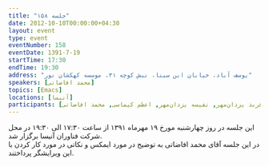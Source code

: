 ```yaml
---
title: "جلسه ۱۵۸"
date: 2012-10-10T00:00:00+04:30
layout: event
type: event
eventNumber: 158
eventDate: 1391-7-19
startTime: 17:30
endTime: 19:30
address: "یوسف آباد، خیابان ابن سینا، نبش کوچه ۳۱، موسسه کهکشان نور"
speakers: [محمد افاضاتی]
topics: [Emacs]
locations: [آنیسا]
participants: [بهنام توکلی کرمانی, علی حفاظتی, نازیلا اکبری, عیسی حکمتی‌زاده, فرود غفوری, مهدی فتاحی, صادق نقاش‌زاده, مهدی کاظمی, ناصر خلقی, دانیال مهاجرانی, فربد یزدان‌مهر, نفیسه یزدان‌مهر, اعظم کیماسی, محمد افاضاتی]
---
```

این جلسه در روز چهارشنبه مورخ ۱۹ مهرماه ۱۳۹۱ از ساعت ۱۷:۳۰ الی ۱۹:۳۰ در محل شرکت فناوران آنیسا برگزار شد.  
در این جلسه آقای محمد افاضاتی به توضیح در مورد ایمکس و نکاتی در مورد کار کردن با این ویرایشگر پرداختند.